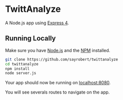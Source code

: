 # TwittAnalyze

A Node.js app using [Express 4](http://expressjs.com/).

## Running Locally

Make sure you have [Node.js](http://nodejs.org/) and the [NPM](https://www.npmjs.com/) installed.

```sh
git clone https://github.com/sayrobert/twittanalyze
cd twittanalyze
npm install
node server.js
```

Your app should now be running on [localhost:8080](http://localhost:8080/).

You will see severals routes to navigate on the app.